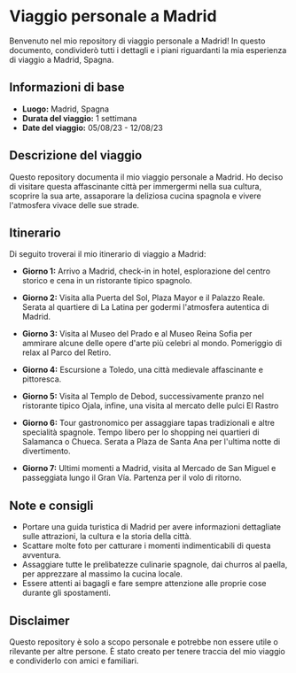 # Viaggio personale a Madrid

Benvenuto nel mio repository di viaggio personale a Madrid! In questo documento, condividerò tutti i dettagli e i piani riguardanti la mia esperienza di viaggio a Madrid, Spagna.

## Informazioni di base

- **Luogo:** Madrid, Spagna
- **Durata del viaggio:** 1 settimana
- **Date del viaggio:** 05/08/23 - 12/08/23

## Descrizione del viaggio

Questo repository documenta il mio viaggio personale a Madrid. Ho deciso di visitare questa affascinante città per immergermi nella sua cultura, scoprire la sua arte, assaporare la deliziosa cucina spagnola e vivere l'atmosfera vivace delle sue strade.

## Itinerario

Di seguito troverai il mio itinerario di viaggio a Madrid:

- **Giorno 1:** Arrivo a Madrid, check-in in hotel, esplorazione del centro storico e cena in un ristorante tipico spagnolo.

- **Giorno 2:** Visita alla Puerta del Sol, Plaza Mayor e il Palazzo Reale. Serata al quartiere di La Latina per godermi l'atmosfera autentica di Madrid.

- **Giorno 3:** Visita al Museo del Prado e al Museo Reina Sofia per ammirare alcune delle opere d'arte più celebri al mondo. Pomeriggio di relax al Parco del Retiro.

- **Giorno 4:** Escursione a Toledo, una città medievale affascinante e pittoresca.

- **Giorno 5:**  Visita al Templo de Debod, successivamente pranzo nel ristorante tipico Ojala, infine, una visita al mercato delle pulci El Rastro

- **Giorno 6:** Tour gastronomico per assaggiare tapas tradizionali e altre specialità spagnole. Tempo libero per lo shopping nei quartieri di Salamanca o Chueca. Serata a Plaza de Santa Ana per l'ultima notte di divertimento.

- **Giorno 7:** Ultimi momenti a Madrid, visita al Mercado de San Miguel e passeggiata lungo il Gran Vía. Partenza per il volo di ritorno.

## Note e consigli

- Portare una guida turistica di Madrid per avere informazioni dettagliate sulle attrazioni, la cultura e la storia della città.
- Scattare molte foto per catturare i momenti indimenticabili di questa avventura.
- Assaggiare tutte le prelibatezze culinarie spagnole, dai churros al paella, per apprezzare al massimo la cucina locale.
- Essere attenti ai bagagli e fare sempre attenzione alle proprie cose durante gli spostamenti.

## Disclaimer

Questo repository è solo a scopo personale e potrebbe non essere utile o rilevante per altre persone. È stato creato per tenere traccia del mio viaggio e condividerlo con amici e familiari.

